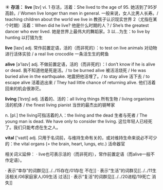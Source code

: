 ☀ <span class="category">**存活：**</span>
<span class="vocabulary">**live**</span> [lɪv] 
<span class="definition">vi. 1 存活，活着：</span>She lived to the age of 95. 她活到了95岁高龄。/ Women live longer than men in general. 一般来说，女人比男人长寿。/ teaching children about the world we live in 教孩子认识现实世界 <span class="definition">2（尤指在某个时期）活着：</span>When did he live? 他是什么时期的人？/ She’s the greatest dancer who ever lived. 她是世界上最伟大的舞蹈家。<span class="definition">3 以…为生：</span>to live by hunting 以打猎为生

<span class="vocabulary">**live**</span> [laɪv] 
<span class="definition">adj. 常作前置定语，活的（而非死的）：</span>to test on live animals 对动物进行活体实验 / a real live crocodile 一条活生生的鳄鱼

<span class="vocabulary">**alive**</span> [ə'laɪv] 
<span class="definition">adj. 不做前置定语，活的（而非死的）：</span>I don’t know if he is alive or dead. 我不知道他是死是活。/ to be burned alive 被活活烧死 / He was buried alive in the earthquake. 地震把他活埋了。/ to stay alive 活下去 / to escape alive 活着逃出来 / They had little chance of returning alive. 他们活着回来的机会很渺茫。
           
<span class="vocabulary">**living**</span> [ˈlɪvɪŋ]
<span class="definition">adj. 活着的、活的：</span>all living things 所有生物 / living organisms 活的机体 / the finest living pianist 当世的最杰出的钢琴家

<span class="definition">n. [pl.] the living可指活着的人：</span>the living and the dead 生者与死者 / The young man is dead. We have only to consider the living. 这位年轻人已经死了。我们只能考虑在生之人。

<span class="vocabulary">**vital**</span> ['vaɪtl] 
<span class="definition">adj. 只用于名词前，与维持生命有关的，或对维持生命来说必不可少的：</span>the vital organs (= the brain, heart, lungs, etc.) 活命器官

相关词义延伸：
· live也可表示活的（而非死的），常作前置定语（而alive一般不作定语）。

· 表示“幸存”的词群见[[../../15存在/01存在 不在]]
· 表示“生活”的词群见[[../../11生活相关/06家庭家人/09生活 过活]]
· 表示“复活”的词群见[[../../20进程/19死亡 消失]]
